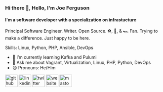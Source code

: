### Hi there 👋, Hello, I'm Joe Ferguson
#### I'm a software developer with a specialization on infrastucture

Principal Software Engineer. Writer. Open Source. ⚽, 🏒, & 🏎 Fan. Trying to make a difference. Just happy to be here.

Skills: Linux, Python, PHP, Ansible, DevOps

- 🌱 I’m currently learning Kafka and Pulumi 
- 💬 Ask me about Vagrant, Virtualization, Linux, PHP, Python, DevOps 
- 😄 Pronouns: He/Him 


[<img src='https://cdn.jsdelivr.net/npm/simple-icons@3.0.1/icons/github.svg' alt='github' height='40'>](https://github.com/Svpernova09)  [<img src='https://cdn.jsdelivr.net/npm/simple-icons@3.0.1/icons/linkedin.svg' alt='linkedin' height='40'>](https://www.linkedin.com/in/joepferguson/)  [<img src='https://cdn.jsdelivr.net/npm/simple-icons@3.0.1/icons/twitter.svg' alt='twitter' height='40'>](https://twitter.com/joepferguson)  [<img src='https://cdn.jsdelivr.net/npm/simple-icons@3.0.1/icons/icloud.svg' alt='website' height='40'>](https://joeferguson.me)  [<img src='https://cdn.jsdelivr.net/npm/simple-icons@3.0.1/icons/mastodon.svg' alt='mastodon' height='40'>](https://phpc.social/@joepferguson)  
